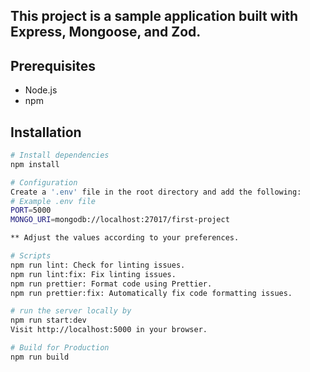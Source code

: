 ## This project is a sample application built with Express, Mongoose, and Zod.

## Prerequisites

- Node.js
- npm

## Installation

```bash
# Install dependencies
npm install

# Configuration
Create a '.env' file in the root directory and add the following:
# Example .env file
PORT=5000
MONGO_URI=mongodb://localhost:27017/first-project

** Adjust the values according to your preferences.

# Scripts
npm run lint: Check for linting issues.
npm run lint:fix: Fix linting issues.
npm run prettier: Format code using Prettier.
npm run prettier:fix: Automatically fix code formatting issues.

# run the server locally by
npm run start:dev
Visit http://localhost:5000 in your browser.

# Build for Production
npm run build
```
